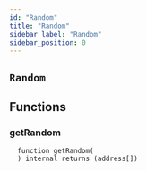 ```yaml
---
id: "Random"
title: "Random"
sidebar_label: "Random"
sidebar_position: 0
---
```

[Ballot]: ../Ballot.md#Ballot
[Ballot-superpro-contract-ISuperpro]: ../Ballot.md#Ballot-superpro-contract-ISuperpro
[Ballot-info-struct-BallotInfo]: ../Ballot.md#Ballot-info-struct-BallotInfo
[Ballot-voters-struct-VoterInfo--]: ../Ballot.md#Ballot-voters-struct-VoterInfo--
[Ballot-userVote-mapping-address----uint256-]: ../Ballot.md#Ballot-userVote-mapping-address----uint256-
[Ballot-constructor-address-address-uint256-struct-ModifyRequest-]: ../Ballot.md#Ballot-constructor-address-address-uint256-struct-ModifyRequest-
[Ballot-vote-bool-]: ../Ballot.md#Ballot-vote-bool-
[Ballot-getInfo--]: ../Ballot.md#Ballot-getInfo--
[Ballot-setState-enum-BallotState-enum-BallotStateReason-]: ../Ballot.md#Ballot-setState-enum-BallotState-enum-BallotStateReason-
[Ballot-NewVote-address-bool-]: ../Ballot.md#Ballot-NewVote-address-bool-
[Offer]: ../Offer.md#Offer
[Offer-onlyProviderActionAccount--]: ../Offer.md#Offer-onlyProviderActionAccount--
[Offer-superpro-contract-ISuperpro]: ../Offer.md#Offer-superpro-contract-ISuperpro
[Offer-providers-contract-IProviderRegistry]: ../Offer.md#Offer-providers-contract-IProviderRegistry
[Offer-valueOffersFactory-contract-IValueOffersFactory]: ../Offer.md#Offer-valueOffersFactory-contract-IValueOffersFactory
[Offer-provider-address]: ../Offer.md#Offer-provider-address
[Offer-externalId-bytes32]: ../Offer.md#Offer-externalId-bytes32
[Offer-info-struct-OfferInfo]: ../Offer.md#Offer-info-struct-OfferInfo
[Offer-origins-struct-Origins]: ../Offer.md#Offer-origins-struct-Origins
[Offer-restrictions-mapping-enum-OfferType----struct-AddressHashSet-]: ../Offer.md#Offer-restrictions-mapping-enum-OfferType----struct-AddressHashSet-
[Offer-typesRestrictions-mapping-enum-OfferType----bool-]: ../Offer.md#Offer-typesRestrictions-mapping-enum-OfferType----bool-
[Offer-constructor-address-address-address-struct-OfferInfo-bytes32-]: ../Offer.md#Offer-constructor-address-address-address-struct-OfferInfo-bytes32-
[Offer-getOrigins--]: ../Offer.md#Offer-getOrigins--
[Offer-setName-string-]: ../Offer.md#Offer-setName-string-
[Offer-setDescription-string-]: ../Offer.md#Offer-setDescription-string-
[Offer-getProviderAuthority--]: ../Offer.md#Offer-getProviderAuthority--
[Offer-getInfo--]: ../Offer.md#Offer-getInfo--
[Offer-isCancelable--]: ../Offer.md#Offer-isCancelable--
[Offer-isEnabled--]: ../Offer.md#Offer-isEnabled--
[Offer-getDisabledAfter--]: ../Offer.md#Offer-getDisabledAfter--
[Offer-isAllowedFor-address-]: ../Offer.md#Offer-isAllowedFor-address-
[Offer-isRestrictionsPermitThatOffer-address-]: ../Offer.md#Offer-isRestrictionsPermitThatOffer-address-
[Offer-isRestrictedByOfferType-enum-OfferType-]: ../Offer.md#Offer-isRestrictedByOfferType-enum-OfferType-
[Offer-getClosingPrice-uint256-uint256-]: ../Offer.md#Offer-getClosingPrice-uint256-uint256-
[Offer-getHoldDeposit--]: ../Offer.md#Offer-getHoldDeposit--
[Offer-getOfferType--]: ../Offer.md#Offer-getOfferType--
[Offer-getOfferGroup--]: ../Offer.md#Offer-getOfferGroup--
[Offer-getProvider--]: ../Offer.md#Offer-getProvider--
[Offer-enable--]: ../Offer.md#Offer-enable--
[Offer-disable--]: ../Offer.md#Offer-disable--
[OffersFactory]: ../OffersFactory.md#OffersFactory
[OffersFactory-superpro-contract-ISuperpro]: ../OffersFactory.md#OffersFactory-superpro-contract-ISuperpro
[OffersFactory-offers-address--]: ../OffersFactory.md#OffersFactory-offers-address--
[OffersFactory-offersProvider-mapping-address----address-]: ../OffersFactory.md#OffersFactory-offersProvider-mapping-address----address-
[OffersFactory-constructor-address-]: ../OffersFactory.md#OffersFactory-constructor-address-
[OffersFactory-create-address-struct-OfferInfo-bytes32-]: ../OffersFactory.md#OffersFactory-create-address-struct-OfferInfo-bytes32-
[OffersFactory-getOffers--]: ../OffersFactory.md#OffersFactory-getOffers--
[OffersFactory-getOffersProvider-address-]: ../OffersFactory.md#OffersFactory-getOffersProvider-address-
[OffersFactory-OfferCreated-address-]: ../OffersFactory.md#OffersFactory-OfferCreated-address-
[Order]: ../Order.md#Order
[Order-onlyProviderActionAccount--]: ../Order.md#Order-onlyProviderActionAccount--
[Order-onlyConsumer--]: ../Order.md#Order-onlyConsumer--
[Order-parentOrder-address]: ../Order.md#Order-parentOrder-address
[Order-consumer-address]: ../Order.md#Order-consumer-address
[Order-startDate-uint256]: ../Order.md#Order-startDate-uint256
[Order-subOrders-address--]: ../Order.md#Order-subOrders-address--
[Order-externalId-bytes32]: ../Order.md#Order-externalId-bytes32
[Order-orderInfo-struct-OrderInfo]: ../Order.md#Order-orderInfo-struct-OrderInfo
[Order-orderResult-struct-OrderResult]: ../Order.md#Order-orderResult-struct-OrderResult
[Order-offerType-enum-OfferType]: ../Order.md#Order-offerType-enum-OfferType
[Order-origins-struct-Origins]: ../Order.md#Order-origins-struct-Origins
[Order-superpro-contract-ISuperpro]: ../Order.md#Order-superpro-contract-ISuperpro
[Order-changeWithdrawn-bool]: ../Order.md#Order-changeWithdrawn-bool
[Order-profitWithdrawn-bool]: ../Order.md#Order-profitWithdrawn-bool
[Order-suborderGroupCount-mapping-enum-OfferGroup----uint256-]: ../Order.md#Order-suborderGroupCount-mapping-enum-OfferGroup----uint256-
[Order-inputOffersTypesCount-mapping-enum-OfferType----uint256-]: ../Order.md#Order-inputOffersTypesCount-mapping-enum-OfferType----uint256-
[Order-constructor-address-address-address-struct-OrderInfo-uint256-bool-bytes32-]: ../Order.md#Order-constructor-address-address-address-struct-OrderInfo-uint256-bool-bytes32-
[Order-getOrigins--]: ../Order.md#Order-getOrigins--
[Order-start--]: ../Order.md#Order-start--
[Order-updateStatusFromSuborders-address-enum-OrderStatus-]: ../Order.md#Order-updateStatusFromSuborders-address-enum-OrderStatus-
[Order-complete-enum-OrderStatus-string-string-]: ../Order.md#Order-complete-enum-OrderStatus-string-string-
[Order-cancelOrder--]: ../Order.md#Order-cancelOrder--
[Order-isCompleted--]: ../Order.md#Order-isCompleted--
[Order-isReadyForProcessing--]: ../Order.md#Order-isReadyForProcessing--
[Order-setProcessingStatus--]: ../Order.md#Order-setProcessingStatus--
[Order-updateStatus-enum-OrderStatus-uint256-]: ../Order.md#Order-updateStatus-enum-OrderStatus-uint256-
[Order-getOrderInfo--]: ../Order.md#Order-getOrderInfo--
[Order-getOrderResult--]: ../Order.md#Order-getOrderResult--
[Order-getSubOrders--]: ../Order.md#Order-getSubOrders--
[Order-getChangeWithdrawn--]: ../Order.md#Order-getChangeWithdrawn--
[Order-getProfitWithdrawn--]: ../Order.md#Order-getProfitWithdrawn--
[Order-getConsumer--]: ../Order.md#Order-getConsumer--
[Order-getOrderPrice--]: ../Order.md#Order-getOrderPrice--
[Order-getParentOrder--]: ../Order.md#Order-getParentOrder--
[Order-createSubOrder-struct-OrderInfo-bool-bytes32-]: ../Order.md#Order-createSubOrder-struct-OrderInfo-bool-bytes32-
[Order-withdrawProfit--]: ../Order.md#Order-withdrawProfit--
[Order-withdrawChange--]: ../Order.md#Order-withdrawChange--
[Order-getExteranlId--]: ../Order.md#Order-getExteranlId--
[Order-OrderStatusUpdated-address-enum-OrderStatus-]: ../Order.md#Order-OrderStatusUpdated-address-enum-OrderStatus-
[Order-SubOrderCreated-address-]: ../Order.md#Order-SubOrderCreated-address-
[OrdersFactory]: ../OrdersFactory.md#OrdersFactory
[OrdersFactory-onlyOrder-uint256-]: ../OrdersFactory.md#OrdersFactory-onlyOrder-uint256-
[OrdersFactory-orderConsumer-mapping-address----address-]: ../OrdersFactory.md#OrdersFactory-orderConsumer-mapping-address----address-
[OrdersFactory-orderHoldDeposits-mapping-address----uint256-]: ../OrdersFactory.md#OrdersFactory-orderHoldDeposits-mapping-address----uint256-
[OrdersFactory-orderBlockingSuborders-mapping-address----mapping-address----uint256--]: ../OrdersFactory.md#OrdersFactory-orderBlockingSuborders-mapping-address----mapping-address----uint256--
[OrdersFactory-orderBlockingSubordersCount-mapping-address----uint256-]: ../OrdersFactory.md#OrdersFactory-orderBlockingSubordersCount-mapping-address----uint256-
[OrdersFactory-allOrders-address--]: ../OrdersFactory.md#OrdersFactory-allOrders-address--
[OrdersFactory-superpro-contract-ISuperpro]: ../OrdersFactory.md#OrdersFactory-superpro-contract-ISuperpro
[OrdersFactory-constructor-address-]: ../OrdersFactory.md#OrdersFactory-constructor-address-
[OrdersFactory-create-struct-OrderInfo-uint256-bool-bytes32-]: ../OrdersFactory.md#OrdersFactory-create-struct-OrderInfo-uint256-bool-bytes32-
[OrdersFactory-refillOrder-address-uint256-]: ../OrdersFactory.md#OrdersFactory-refillOrder-address-uint256-
[OrdersFactory-addSubOrder-address-uint256-struct-OrderInfo-bool-bytes32-]: ../OrdersFactory.md#OrdersFactory-addSubOrder-address-uint256-struct-OrderInfo-bool-bytes32-
[OrdersFactory-onOrderCompleted-address-bool-]: ../OrdersFactory.md#OrdersFactory-onOrderCompleted-address-bool-
[OrdersFactory-transferProfit-uint256-address-]: ../OrdersFactory.md#OrdersFactory-transferProfit-uint256-address-
[OrdersFactory-transferChange-uint256-]: ../OrdersFactory.md#OrdersFactory-transferChange-uint256-
[OrdersFactory-isValidOrder-address-]: ../OrdersFactory.md#OrdersFactory-isValidOrder-address-
[OrdersFactory-listAll--]: ../OrdersFactory.md#OrdersFactory-listAll--
[OrdersFactory-getOrderHoldDeposit-address-]: ../OrdersFactory.md#OrdersFactory-getOrderHoldDeposit-address-
[OrdersFactory-getOrderBlockingSubordersCount-address-]: ../OrdersFactory.md#OrdersFactory-getOrderBlockingSubordersCount-address-
[OrdersFactory-OrderCreated-address-]: ../OrdersFactory.md#OrdersFactory-OrderCreated-address-
[Provider]: ../Provider.md#Provider
[Provider-onlyAuthority--]: ../Provider.md#Provider-onlyAuthority--
[Provider-onlyTeeOffersFactory--]: ../Provider.md#Provider-onlyTeeOffersFactory--
[Provider-onlyOffersFactory--]: ../Provider.md#Provider-onlyOffersFactory--
[Provider-superpro-contract-ISuperpro]: ../Provider.md#Provider-superpro-contract-ISuperpro
[Provider-auth-address]: ../Provider.md#Provider-auth-address
[Provider-externalId-bytes32]: ../Provider.md#Provider-externalId-bytes32
[Provider-violationRate-uint256]: ../Provider.md#Provider-violationRate-uint256
[Provider-offers-struct-ProviderOffers]: ../Provider.md#Provider-offers-struct-ProviderOffers
[Provider-info-struct-ProviderInfo]: ../Provider.md#Provider-info-struct-ProviderInfo
[Provider-origins-struct-Origins]: ../Provider.md#Provider-origins-struct-Origins
[Provider-constructor-address-address-struct-ProviderInfo-bytes32-]: ../Provider.md#Provider-constructor-address-address-struct-ProviderInfo-bytes32-
[Provider-getOrigins--]: ../Provider.md#Provider-getOrigins--
[Provider-addOffer-address-]: ../Provider.md#Provider-addOffer-address-
[Provider-setOfferState-bool-uint256-]: ../Provider.md#Provider-setOfferState-bool-uint256-
[Provider-modify-struct-ProviderInfo-]: ../Provider.md#Provider-modify-struct-ProviderInfo-
[Provider-incrViolationRate--]: ../Provider.md#Provider-incrViolationRate--
[Provider-gc--]: ../Provider.md#Provider-gc--
[Provider-getAuth--]: ../Provider.md#Provider-getAuth--
[Provider-getTokenReceiver--]: ../Provider.md#Provider-getTokenReceiver--
[Provider-getActionAccount--]: ../Provider.md#Provider-getActionAccount--
[Provider-getInfo--]: ../Provider.md#Provider-getInfo--
[Provider-getViolationRate--]: ../Provider.md#Provider-getViolationRate--
[Provider-getTargetSecDepo-uint256-]: ../Provider.md#Provider-getTargetSecDepo-uint256-
[Provider-valueEnabledRecently--]: ../Provider.md#Provider-valueEnabledRecently--
[Provider-teeEnabledRecently--]: ../Provider.md#Provider-teeEnabledRecently--
[Provider-getValueOffers--]: ../Provider.md#Provider-getValueOffers--
[Provider-getTeeOffers--]: ../Provider.md#Provider-getTeeOffers--
[Provider-hasEnabledOffers--]: ../Provider.md#Provider-hasEnabledOffers--
[Provider-getOffersState--]: ../Provider.md#Provider-getOffersState--
[Provider-getExteranlId--]: ../Provider.md#Provider-getExteranlId--
[ProviderRegistry]: ../ProviderRegistry.md#ProviderRegistry
[ProviderRegistry-onlyNotRegistred--]: ../ProviderRegistry.md#ProviderRegistry-onlyNotRegistred--
[ProviderRegistry-onlyConsensus--]: ../ProviderRegistry.md#ProviderRegistry-onlyConsensus--
[ProviderRegistry-superpro-contract-ISuperpro]: ../ProviderRegistry.md#ProviderRegistry-superpro-contract-ISuperpro
[ProviderRegistry-providersInfo-mapping-address----address-]: ../ProviderRegistry.md#ProviderRegistry-providersInfo-mapping-address----address-
[ProviderRegistry-providersInfoList-address--]: ../ProviderRegistry.md#ProviderRegistry-providersInfoList-address--
[ProviderRegistry-constructor-address-]: ../ProviderRegistry.md#ProviderRegistry-constructor-address-
[ProviderRegistry-register-struct-ProviderInfo-bytes32-]: ../ProviderRegistry.md#ProviderRegistry-register-struct-ProviderInfo-bytes32-
[ProviderRegistry-get-address-]: ../ProviderRegistry.md#ProviderRegistry-get-address-
[ProviderRegistry-refillSecurityDepo-uint256-]: ../ProviderRegistry.md#ProviderRegistry-refillSecurityDepo-uint256-
[ProviderRegistry-returnSecurityDepo-uint256-]: ../ProviderRegistry.md#ProviderRegistry-returnSecurityDepo-uint256-
[ProviderRegistry-listAll--]: ../ProviderRegistry.md#ProviderRegistry-listAll--
[ProviderRegistry-checkRegistration-address-]: ../ProviderRegistry.md#ProviderRegistry-checkRegistration-address-
[ProviderRegistry-hasEnoughSecurityDeposit-address-]: ../ProviderRegistry.md#ProviderRegistry-hasEnoughSecurityDeposit-address-
[ProviderRegistry-chargePenalty-address-uint256-]: ../ProviderRegistry.md#ProviderRegistry-chargePenalty-address-uint256-
[ProviderRegistry-getSecurityDeposit-address-]: ../ProviderRegistry.md#ProviderRegistry-getSecurityDeposit-address-
[ProviderRegistry-ProviderRegistred-address-]: ../ProviderRegistry.md#ProviderRegistry-ProviderRegistred-address-
[Ratings]: ../Ratings.md#Ratings
[Staking]: ../Staking.md#Staking
[Staking-superpro-contract-ISuperpro]: ../Staking.md#Staking-superpro-contract-ISuperpro
[Staking-stakes-mapping-address----struct-StakeInfo-]: ../Staking.md#Staking-stakes-mapping-address----struct-StakeInfo-
[Staking-userLockedTokens-mapping-address----mapping-enum-ContractName----struct-LockedTokens--]: ../Staking.md#Staking-userLockedTokens-mapping-address----mapping-enum-ContractName----struct-LockedTokens--
[Staking-constructor-address-]: ../Staking.md#Staking-constructor-address-
[Staking-stake-uint256-]: ../Staking.md#Staking-stake-uint256-
[Staking-stakeFor-address-uint256-]: ../Staking.md#Staking-stakeFor-address-uint256-
[Staking-unstake-uint256-]: ../Staking.md#Staking-unstake-uint256-
[Staking-lock-address-uint256-uint256-]: ../Staking.md#Staking-lock-address-uint256-uint256-
[Staking-unlock-address-uint256-]: ../Staking.md#Staking-unlock-address-uint256-
[Staking-confiscateFrom-address-uint256-]: ../Staking.md#Staking-confiscateFrom-address-uint256-
[Staking-getStakeInfo-address-]: ../Staking.md#Staking-getStakeInfo-address-
[Staking-getLockInfo-address-enum-ContractName-]: ../Staking.md#Staking-getLockInfo-address-enum-ContractName-
[Superpro]: ../Superpro.md#Superpro
[Superpro-onlyIfInitializated--]: ../Superpro.md#Superpro-onlyIfInitializated--
[Superpro-owner-address]: ../Superpro.md#Superpro-owner-address
[Superpro-contracts-mapping-enum-ContractName----address-]: ../Superpro.md#Superpro-contracts-mapping-enum-ContractName----address-
[Superpro-params-mapping-enum-ParamName----uint256-]: ../Superpro.md#Superpro-params-mapping-enum-ParamName----uint256-
[Superpro-init-struct-SuperproConfig-]: ../Superpro.md#Superpro-init-struct-SuperproConfig-
[Superpro-getLatestSuperpro--]: ../Superpro.md#Superpro-getLatestSuperpro--
[Superpro-getNameByAddress-address-]: ../Superpro.md#Superpro-getNameByAddress-address-
[Superpro-setAddress-enum-ContractName-address-]: ../Superpro.md#Superpro-setAddress-enum-ContractName-address-
[Superpro-getAddress-enum-ContractName-]: ../Superpro.md#Superpro-getAddress-enum-ContractName-
[Superpro-setParam-enum-ParamName-uint256-]: ../Superpro.md#Superpro-setParam-enum-ParamName-uint256-
[Superpro-getParam-enum-ParamName-]: ../Superpro.md#Superpro-getParam-enum-ParamName-
[SuperproToken]: ../SuperproToken.md#SuperproToken
[SuperproToken-superpro-contract-ISuperpro]: ../SuperproToken.md#SuperproToken-superpro-contract-ISuperpro
[SuperproToken-constructor-address-uint256-string-string-]: ../SuperproToken.md#SuperproToken-constructor-address-uint256-string-string-
[SuperproToken-mint-address-uint256-]: ../SuperproToken.md#SuperproToken-mint-address-uint256-
[TeeOffer]: ../TeeOffer.md#TeeOffer
[TeeOffer-onlyProviderActionAccount--]: ../TeeOffer.md#TeeOffer-onlyProviderActionAccount--
[TeeOffer-onlyTeeOffersFactory--]: ../TeeOffer.md#TeeOffer-onlyTeeOffersFactory--
[TeeOffer-notBlocked--]: ../TeeOffer.md#TeeOffer-notBlocked--
[TeeOffer-provider-address]: ../TeeOffer.md#TeeOffer-provider-address
[TeeOffer-violationRate-uint8]: ../TeeOffer.md#TeeOffer-violationRate-uint8
[TeeOffer-disabledAfter-uint256]: ../TeeOffer.md#TeeOffer-disabledAfter-uint256
[TeeOffer-externalId-bytes32]: ../TeeOffer.md#TeeOffer-externalId-bytes32
[TeeOffer-info-struct-TeeOfferInfo]: ../TeeOffer.md#TeeOffer-info-struct-TeeOfferInfo
[TeeOffer-origins-struct-Origins]: ../TeeOffer.md#TeeOffer-origins-struct-Origins
[TeeOffer-superpro-contract-ISuperpro]: ../TeeOffer.md#TeeOffer-superpro-contract-ISuperpro
[TeeOffer-tcbLocked-mapping-address----struct-LockedTokens-]: ../TeeOffer.md#TeeOffer-tcbLocked-mapping-address----struct-LockedTokens-
[TeeOffer-tcbAddedTime-mapping-address----uint256-]: ../TeeOffer.md#TeeOffer-tcbAddedTime-mapping-address----uint256-
[TeeOffer-totalLocked-uint256]: ../TeeOffer.md#TeeOffer-totalLocked-uint256
[TeeOffer-tlbAddedTime-uint256]: ../TeeOffer.md#TeeOffer-tlbAddedTime-uint256
[TeeOffer-constructor-address-address-address-struct-TeeOfferInfo-bytes32-]: ../TeeOffer.md#TeeOffer-constructor-address-address-address-struct-TeeOfferInfo-bytes32-
[TeeOffer-getOrigins--]: ../TeeOffer.md#TeeOffer-getOrigins--
[TeeOffer-setName-string-]: ../TeeOffer.md#TeeOffer-setName-string-
[TeeOffer-setDescription-string-]: ../TeeOffer.md#TeeOffer-setDescription-string-
[TeeOffer-setKeys-string-]: ../TeeOffer.md#TeeOffer-setKeys-string-
[TeeOffer-enable--]: ../TeeOffer.md#TeeOffer-enable--
[TeeOffer-disable--]: ../TeeOffer.md#TeeOffer-disable--
[TeeOffer-addTlb-string-]: ../TeeOffer.md#TeeOffer-addTlb-string-
[TeeOffer-addTcb-address-]: ../TeeOffer.md#TeeOffer-addTcb-address-
[TeeOffer-blockOffer--]: ../TeeOffer.md#TeeOffer-blockOffer--
[TeeOffer-lock-address-uint256-]: ../TeeOffer.md#TeeOffer-lock-address-uint256-
[TeeOffer-unlock-address-uint256-]: ../TeeOffer.md#TeeOffer-unlock-address-uint256-
[TeeOffer-incrViolationRate--]: ../TeeOffer.md#TeeOffer-incrViolationRate--
[TeeOffer-getClosingPrice-uint256-uint256-]: ../TeeOffer.md#TeeOffer-getClosingPrice-uint256-uint256-
[TeeOffer-isCancelable--]: ../TeeOffer.md#TeeOffer-isCancelable--
[TeeOffer-isEnabled--]: ../TeeOffer.md#TeeOffer-isEnabled--
[TeeOffer-getLastTlbAddedTime--]: ../TeeOffer.md#TeeOffer-getLastTlbAddedTime--
[TeeOffer-getLastTcbAddedTime--]: ../TeeOffer.md#TeeOffer-getLastTcbAddedTime--
[TeeOffer-getDisabledAfter--]: ../TeeOffer.md#TeeOffer-getDisabledAfter--
[TeeOffer-hasTcb-address-]: ../TeeOffer.md#TeeOffer-hasTcb-address-
[TeeOffer-getLockInfo-address-]: ../TeeOffer.md#TeeOffer-getLockInfo-address-
[TeeOffer-getTotalLocked--]: ../TeeOffer.md#TeeOffer-getTotalLocked--
[TeeOffer-getViolationRate--]: ../TeeOffer.md#TeeOffer-getViolationRate--
[TeeOffer-getTcb--]: ../TeeOffer.md#TeeOffer-getTcb--
[TeeOffer-getTlb--]: ../TeeOffer.md#TeeOffer-getTlb--
[TeeOffer-get--]: ../TeeOffer.md#TeeOffer-get--
[TeeOffer-getInfo--]: ../TeeOffer.md#TeeOffer-getInfo--
[TeeOffer-getLastTcbReward--]: ../TeeOffer.md#TeeOffer-getLastTcbReward--
[TeeOffer-getProvider--]: ../TeeOffer.md#TeeOffer-getProvider--
[TeeOffer-getOfferType--]: ../TeeOffer.md#TeeOffer-getOfferType--
[TeeOffer-getOfferGroup--]: ../TeeOffer.md#TeeOffer-getOfferGroup--
[TeeOffer-getHoldDeposit--]: ../TeeOffer.md#TeeOffer-getHoldDeposit--
[TeeOffer-isAllowedFor-address-]: ../TeeOffer.md#TeeOffer-isAllowedFor-address-
[TeeOffer-isRestrictionsPermitThatOffer-address-]: ../TeeOffer.md#TeeOffer-isRestrictionsPermitThatOffer-address-
[TeeOffer-isRestrictedByOfferType-enum-OfferType-]: ../TeeOffer.md#TeeOffer-isRestrictedByOfferType-enum-OfferType-
[TeeOffersFactory]: ../TeeOffersFactory.md#TeeOffersFactory
[TeeOffersFactory-onlyConsensus--]: ../TeeOffersFactory.md#TeeOffersFactory-onlyConsensus--
[TeeOffersFactory-superpro-contract-ISuperpro]: ../TeeOffersFactory.md#TeeOffersFactory-superpro-contract-ISuperpro
[TeeOffersFactory-teeOffers-address--]: ../TeeOffersFactory.md#TeeOffersFactory-teeOffers-address--
[TeeOffersFactory-deviceIDs-mapping-bytes32----address-]: ../TeeOffersFactory.md#TeeOffersFactory-deviceIDs-mapping-bytes32----address-
[TeeOffersFactory-offersProvider-mapping-address----address-]: ../TeeOffersFactory.md#TeeOffersFactory-offersProvider-mapping-address----address-
[TeeOffersFactory-constructor-address-]: ../TeeOffersFactory.md#TeeOffersFactory-constructor-address-
[TeeOffersFactory-create-address-struct-TeeOfferInfo-bytes32-]: ../TeeOffersFactory.md#TeeOffersFactory-create-address-struct-TeeOfferInfo-bytes32-
[TeeOffersFactory-addTcb-address-]: ../TeeOffersFactory.md#TeeOffersFactory-addTcb-address-
[TeeOffersFactory-blockDevice-address-]: ../TeeOffersFactory.md#TeeOffersFactory-blockDevice-address-
[TeeOffersFactory-lockTcbReward-address-uint256-]: ../TeeOffersFactory.md#TeeOffersFactory-lockTcbReward-address-uint256-
[TeeOffersFactory-unlockTcbReward-address-uint256-]: ../TeeOffersFactory.md#TeeOffersFactory-unlockTcbReward-address-uint256-
[TeeOffersFactory-calcReparation-address-]: ../TeeOffersFactory.md#TeeOffersFactory-calcReparation-address-
[TeeOffersFactory-chargeReparation-address-uint256-]: ../TeeOffersFactory.md#TeeOffersFactory-chargeReparation-address-uint256-
[TeeOffersFactory-checkTcb-address-]: ../TeeOffersFactory.md#TeeOffersFactory-checkTcb-address-
[TeeOffersFactory-getOffersProvider-address-]: ../TeeOffersFactory.md#TeeOffersFactory-getOffersProvider-address-
[TeeOffersFactory-listAll--]: ../TeeOffersFactory.md#TeeOffersFactory-listAll--
[TeeOffersFactory-TeeOfferCreated-address-]: ../TeeOffersFactory.md#TeeOffersFactory-TeeOfferCreated-address-
[Voting]: ../Voting.md#Voting
[Voting-superpro-contract-ISuperpro]: ../Voting.md#Voting-superpro-contract-ISuperpro
[Voting-ballots-address--]: ../Voting.md#Voting-ballots-address--
[Voting-ballotsIndex-mapping-address----uint256-]: ../Voting.md#Voting-ballotsIndex-mapping-address----uint256-
[Voting-usersBallots-mapping-address----address---]: ../Voting.md#Voting-usersBallots-mapping-address----address---
[Voting-usersHoldedVotes-mapping-address----uint256-]: ../Voting.md#Voting-usersHoldedVotes-mapping-address----uint256-
[Voting-totalHoldedVotes-uint256]: ../Voting.md#Voting-totalHoldedVotes-uint256
[Voting-constructor-contract-ISuperpro-]: ../Voting.md#Voting-constructor-contract-ISuperpro-
[Voting-hold-uint256-]: ../Voting.md#Voting-hold-uint256-
[Voting-unhold-uint256-]: ../Voting.md#Voting-unhold-uint256-
[Voting-getUserHoldedVotesCount-address-]: ../Voting.md#Voting-getUserHoldedVotesCount-address-
[Voting-getTotalHoldedVotes--]: ../Voting.md#Voting-getTotalHoldedVotes--
[Voting-createBallotForAddressUpdate-enum-ContractName-address-]: ../Voting.md#Voting-createBallotForAddressUpdate-enum-ContractName-address-
[Voting-createBallotForParamUpdate-enum-ParamName-uint256-]: ../Voting.md#Voting-createBallotForParamUpdate-enum-ParamName-uint256-
[Voting-getUserBallots-address-]: ../Voting.md#Voting-getUserBallots-address-
[Voting-getBallots--]: ../Voting.md#Voting-getBallots--
[Voting-resolve-address-]: ../Voting.md#Voting-resolve-address-
[Voting-BallotCreated-address-]: ../Voting.md#Voting-BallotCreated-address-
[Consensus]: ../consensus/Consensus.md#Consensus
[Consensus-superpro-contract-ISuperpro]: ../consensus/Consensus.md#Consensus-superpro-contract-ISuperpro
[Consensus-initedBlocks-mapping-address----address-]: ../consensus/Consensus.md#Consensus-initedBlocks-mapping-address----address-
[Consensus-timeInited-mapping-address----uint256-]: ../consensus/Consensus.md#Consensus-timeInited-mapping-address----uint256-
[Consensus-constructor-address-]: ../consensus/Consensus.md#Consensus-constructor-address-
[Consensus-initTcb-address-]: ../consensus/Consensus.md#Consensus-initTcb-address-
[Consensus-claimRewards-address-]: ../consensus/Consensus.md#Consensus-claimRewards-address-
[Consensus-unlockRewards-address-uint256-]: ../consensus/Consensus.md#Consensus-unlockRewards-address-uint256-
[Consensus-addToSupply-address-]: ../consensus/Consensus.md#Consensus-addToSupply-address-
[Consensus-getInitedTcb-address-]: ../consensus/Consensus.md#Consensus-getInitedTcb-address-
[Consensus-getTimeInited-address-]: ../consensus/Consensus.md#Consensus-getTimeInited-address-
[Consensus-TCBInited-address-]: ../consensus/Consensus.md#Consensus-TCBInited-address-
[Epochs]: ../consensus/Epochs.md#Epochs
[Epochs-OnlyConsensus--]: ../consensus/Epochs.md#Epochs-OnlyConsensus--
[Epochs-superpro-contract-ISuperpro]: ../consensus/Epochs.md#Epochs-superpro-contract-ISuperpro
[Epochs-epochs-struct-Epoch--]: ../consensus/Epochs.md#Epochs-epochs-struct-Epoch--
[Epochs-constructor-address-]: ../consensus/Epochs.md#Epochs-constructor-address-
[Epochs-add-address-]: ../consensus/Epochs.md#Epochs-add-address-
[Epochs-makeReparation-address-uint256-]: ../consensus/Epochs.md#Epochs-makeReparation-address-uint256-
[Epochs-getReward-address-]: ../consensus/Epochs.md#Epochs-getReward-address-
[Epochs-getReparationBonus-address-]: ../consensus/Epochs.md#Epochs-getReparationBonus-address-
[Epochs-count--]: ../consensus/Epochs.md#Epochs-count--
[Epochs-getEpoch-uint256-]: ../consensus/Epochs.md#Epochs-getEpoch-uint256-
[LastBlocks]: ../consensus/LastBlocks.md#LastBlocks
[LastBlocks-OnlyConsensus--]: ../consensus/LastBlocks.md#LastBlocks-OnlyConsensus--
[LastBlocks-superpro-contract-ISuperpro]: ../consensus/LastBlocks.md#LastBlocks-superpro-contract-ISuperpro
[LastBlocks-tcbs-struct-AddressHashSet]: ../consensus/LastBlocks.md#LastBlocks-tcbs-struct-AddressHashSet
[LastBlocks-tee-mapping-address----address-]: ../consensus/LastBlocks.md#LastBlocks-tee-mapping-address----address-
[LastBlocks-tcbTime-mapping-address----uint256-]: ../consensus/LastBlocks.md#LastBlocks-tcbTime-mapping-address----uint256-
[LastBlocks-constructor-address-]: ../consensus/LastBlocks.md#LastBlocks-constructor-address-
[LastBlocks-count--]: ../consensus/LastBlocks.md#LastBlocks-count--
[LastBlocks-getCreatedTime-address-]: ../consensus/LastBlocks.md#LastBlocks-getCreatedTime-address-
[LastBlocks-add-address-]: ../consensus/LastBlocks.md#LastBlocks-add-address-
[LastBlocks-addMany-address---]: ../consensus/LastBlocks.md#LastBlocks-addMany-address---
[LastBlocks-remove-address-]: ../consensus/LastBlocks.md#LastBlocks-remove-address-
[LastBlocks-gc--]: ../consensus/LastBlocks.md#LastBlocks-gc--
[LastBlocks-getRandomL1-address-]: ../consensus/LastBlocks.md#LastBlocks-getRandomL1-address-
[LastBlocks-listAll--]: ../consensus/LastBlocks.md#LastBlocks-listAll--
[Suspicious]: ../consensus/Suspicious.md#Suspicious
[Suspicious-OnlyConsensus--]: ../consensus/Suspicious.md#Suspicious-OnlyConsensus--
[Suspicious-suspiciousTCB-struct-AddressHashSet]: ../consensus/Suspicious.md#Suspicious-suspiciousTCB-struct-AddressHashSet
[Suspicious-superpro-contract-ISuperpro]: ../consensus/Suspicious.md#Suspicious-superpro-contract-ISuperpro
[Suspicious-constructor-address-]: ../consensus/Suspicious.md#Suspicious-constructor-address-
[Suspicious-add-address-]: ../consensus/Suspicious.md#Suspicious-add-address-
[Suspicious-addMany-address---]: ../consensus/Suspicious.md#Suspicious-addMany-address---
[Suspicious-remove-address-]: ../consensus/Suspicious.md#Suspicious-remove-address-
[Suspicious-removeMany-address---]: ../consensus/Suspicious.md#Suspicious-removeMany-address---
[Suspicious-getRandomL2-address-uint16-]: ../consensus/Suspicious.md#Suspicious-getRandomL2-address-uint16-
[Suspicious-listAll--]: ../consensus/Suspicious.md#Suspicious-listAll--
[Suspicious-count--]: ../consensus/Suspicious.md#Suspicious-count--
[TCB]: ../consensus/TCB.md#TCB
[TCB-onlySuspicious--]: ../consensus/TCB.md#TCB-onlySuspicious--
[TCB-onlyLastBlocks--]: ../consensus/TCB.md#TCB-onlyLastBlocks--
[TCB-onlyConsensus--]: ../consensus/TCB.md#TCB-onlyConsensus--
[TCB-onlyEpochs--]: ../consensus/TCB.md#TCB-onlyEpochs--
[TCB-onlyActionAccount--]: ../consensus/TCB.md#TCB-onlyActionAccount--
[TCB-superpro-contract-ISuperpro]: ../consensus/TCB.md#TCB-superpro-contract-ISuperpro
[TCB-quote-string]: ../consensus/TCB.md#TCB-quote-string
[TCB-publicData-struct-TcbPublicData]: ../consensus/TCB.md#TCB-publicData-struct-TcbPublicData
[TCB-utilData-struct-TcbUtilityData]: ../consensus/TCB.md#TCB-utilData-struct-TcbUtilityData
[TCB-status-enum-TcbStatus]: ../consensus/TCB.md#TCB-status-enum-TcbStatus
[TCB-epoch-struct-TcbEpochInfo]: ../consensus/TCB.md#TCB-epoch-struct-TcbEpochInfo
[TCB-constructor-uint256-uint256-address-address-]: ../consensus/TCB.md#TCB-constructor-uint256-uint256-address-address-
[TCB-addToCheckL1-address---]: ../consensus/TCB.md#TCB-addToCheckL1-address---
[TCB-addToCheckL2-address---]: ../consensus/TCB.md#TCB-addToCheckL2-address---
[TCB-addMarks-enum-LType-uint8---]: ../consensus/TCB.md#TCB-addMarks-enum-LType-uint8---
[TCB-complete--]: ../consensus/TCB.md#TCB-complete--
[TCB-incrPositive--]: ../consensus/TCB.md#TCB-incrPositive--
[TCB-incrNegative--]: ../consensus/TCB.md#TCB-incrNegative--
[TCB-resetMarks--]: ../consensus/TCB.md#TCB-resetMarks--
[TCB-makeBun--]: ../consensus/TCB.md#TCB-makeBun--
[TCB-addData-uint256-string-bytes32-string-]: ../consensus/TCB.md#TCB-addData-uint256-string-bytes32-string-
[TCB-updPaidAmount-uint256-]: ../consensus/TCB.md#TCB-updPaidAmount-uint256-
[TCB-getTcbStatus--]: ../consensus/TCB.md#TCB-getTcbStatus--
[TCB-getPaidAmount--]: ../consensus/TCB.md#TCB-getPaidAmount--
[TCB-getPublicData--]: ../consensus/TCB.md#TCB-getPublicData--
[TCB-getQuote--]: ../consensus/TCB.md#TCB-getQuote--
[TCB-getOwnMarks--]: ../consensus/TCB.md#TCB-getOwnMarks--
[TCB-getBenchmark--]: ../consensus/TCB.md#TCB-getBenchmark--
[TCB-setEpoch-uint256-]: ../consensus/TCB.md#TCB-setEpoch-uint256-
[TCB-setEpochReparationMark-bool-]: ../consensus/TCB.md#TCB-setEpochReparationMark-bool-
[TCB-needL1toCompleted-uint256-]: ../consensus/TCB.md#TCB-needL1toCompleted-uint256-
[TCB-needL2toCompleted-uint256-]: ../consensus/TCB.md#TCB-needL2toCompleted-uint256-
[TCB-getL1Marks--]: ../consensus/TCB.md#TCB-getL1Marks--
[TCB-getL2Marks--]: ../consensus/TCB.md#TCB-getL2Marks--
[TCB-getL1--]: ../consensus/TCB.md#TCB-getL1--
[TCB-getL2--]: ../consensus/TCB.md#TCB-getL2--
[TCB-getEpochInfo--]: ../consensus/TCB.md#TCB-getEpochInfo--
[IConsensus]: ../interfaces/IConsensus.md#IConsensus
[IConsensus-claimRewards-address-]: ../interfaces/IConsensus.md#IConsensus-claimRewards-address-
[IConsensus-addToSupply-address-]: ../interfaces/IConsensus.md#IConsensus-addToSupply-address-
[IConsensus-unlockRewards-address-uint256-]: ../interfaces/IConsensus.md#IConsensus-unlockRewards-address-uint256-
[IConsensus-initTcb-address-]: ../interfaces/IConsensus.md#IConsensus-initTcb-address-
[IEpochs]: ../interfaces/IEpochs.md#IEpochs
[IEpochs-add-address-]: ../interfaces/IEpochs.md#IEpochs-add-address-
[IEpochs-makeReparation-address-uint256-]: ../interfaces/IEpochs.md#IEpochs-makeReparation-address-uint256-
[IEpochs-getReward-address-]: ../interfaces/IEpochs.md#IEpochs-getReward-address-
[IEpochs-getReparationBonus-address-]: ../interfaces/IEpochs.md#IEpochs-getReparationBonus-address-
[IEpochs-getEpoch-uint256-]: ../interfaces/IEpochs.md#IEpochs-getEpoch-uint256-
[ILastBlocks]: ../interfaces/ILastBlocks.md#ILastBlocks
[ILastBlocks-getCreatedTime-address-]: ../interfaces/ILastBlocks.md#ILastBlocks-getCreatedTime-address-
[ILastBlocks-count--]: ../interfaces/ILastBlocks.md#ILastBlocks-count--
[ILastBlocks-addMany-address---]: ../interfaces/ILastBlocks.md#ILastBlocks-addMany-address---
[ILastBlocks-add-address-]: ../interfaces/ILastBlocks.md#ILastBlocks-add-address-
[ILastBlocks-remove-address-]: ../interfaces/ILastBlocks.md#ILastBlocks-remove-address-
[IOffer]: ../interfaces/IOffer.md#IOffer
[IOffer-getHoldDeposit--]: ../interfaces/IOffer.md#IOffer-getHoldDeposit--
[IOffer-isAllowedFor-address-]: ../interfaces/IOffer.md#IOffer-isAllowedFor-address-
[IOffer-isRestrictionsPermitThatOffer-address-]: ../interfaces/IOffer.md#IOffer-isRestrictionsPermitThatOffer-address-
[IOffer-isRestrictedByOfferType-enum-OfferType-]: ../interfaces/IOffer.md#IOffer-isRestrictedByOfferType-enum-OfferType-
[IOffer-getClosingPrice-uint256-uint256-]: ../interfaces/IOffer.md#IOffer-getClosingPrice-uint256-uint256-
[IOffer-getOfferType--]: ../interfaces/IOffer.md#IOffer-getOfferType--
[IOffer-getOfferGroup--]: ../interfaces/IOffer.md#IOffer-getOfferGroup--
[IOffer-getProvider--]: ../interfaces/IOffer.md#IOffer-getProvider--
[IOffer-getDisabledAfter--]: ../interfaces/IOffer.md#IOffer-getDisabledAfter--
[IOffer-isCancelable--]: ../interfaces/IOffer.md#IOffer-isCancelable--
[IOffer-isEnabled--]: ../interfaces/IOffer.md#IOffer-isEnabled--
[IOffersFactory]: ../interfaces/IOffersFactory.md#IOffersFactory
[IOffersFactory-getOffersProvider-address-]: ../interfaces/IOffersFactory.md#IOffersFactory-getOffersProvider-address-
[IOrder]: ../interfaces/IOrder.md#IOrder
[IOrder-updateStatus-enum-OrderStatus-uint256-]: ../interfaces/IOrder.md#IOrder-updateStatus-enum-OrderStatus-uint256-
[IOrder-complete-enum-OrderStatus-string-string-]: ../interfaces/IOrder.md#IOrder-complete-enum-OrderStatus-string-string-
[IOrder-isCompleted--]: ../interfaces/IOrder.md#IOrder-isCompleted--
[IOrder-getConsumer--]: ../interfaces/IOrder.md#IOrder-getConsumer--
[IOrder-getParentOrder--]: ../interfaces/IOrder.md#IOrder-getParentOrder--
[IOrder-getOrderPrice--]: ../interfaces/IOrder.md#IOrder-getOrderPrice--
[IOrder-getOrderInfo--]: ../interfaces/IOrder.md#IOrder-getOrderInfo--
[IOrder-getOrderResult--]: ../interfaces/IOrder.md#IOrder-getOrderResult--
[IOrder-updateStatusFromSuborders-address-enum-OrderStatus-]: ../interfaces/IOrder.md#IOrder-updateStatusFromSuborders-address-enum-OrderStatus-
[IOrdersFactory]: ../interfaces/IOrdersFactory.md#IOrdersFactory
[IOrdersFactory-addSubOrder-address-uint256-struct-OrderInfo-bool-bytes32-]: ../interfaces/IOrdersFactory.md#IOrdersFactory-addSubOrder-address-uint256-struct-OrderInfo-bool-bytes32-
[IOrdersFactory-onOrderCompleted-address-bool-]: ../interfaces/IOrdersFactory.md#IOrdersFactory-onOrderCompleted-address-bool-
[IOrdersFactory-transferProfit-uint256-address-]: ../interfaces/IOrdersFactory.md#IOrdersFactory-transferProfit-uint256-address-
[IOrdersFactory-transferChange-uint256-]: ../interfaces/IOrdersFactory.md#IOrdersFactory-transferChange-uint256-
[IOrdersFactory-isValidOrder-address-]: ../interfaces/IOrdersFactory.md#IOrdersFactory-isValidOrder-address-
[IOrdersFactory-getOrderBlockingSubordersCount-address-]: ../interfaces/IOrdersFactory.md#IOrdersFactory-getOrderBlockingSubordersCount-address-
[IProvider]: ../interfaces/IProvider.md#IProvider
[IProvider-incrViolationRate--]: ../interfaces/IProvider.md#IProvider-incrViolationRate--
[IProvider-setOfferState-bool-uint256-]: ../interfaces/IProvider.md#IProvider-setOfferState-bool-uint256-
[IProvider-addOffer-address-]: ../interfaces/IProvider.md#IProvider-addOffer-address-
[IProvider-gc--]: ../interfaces/IProvider.md#IProvider-gc--
[IProvider-getAuth--]: ../interfaces/IProvider.md#IProvider-getAuth--
[IProvider-getTokenReceiver--]: ../interfaces/IProvider.md#IProvider-getTokenReceiver--
[IProvider-getActionAccount--]: ../interfaces/IProvider.md#IProvider-getActionAccount--
[IProvider-getInfo--]: ../interfaces/IProvider.md#IProvider-getInfo--
[IProvider-getViolationRate--]: ../interfaces/IProvider.md#IProvider-getViolationRate--
[IProvider-getTargetSecDepo-uint256-]: ../interfaces/IProvider.md#IProvider-getTargetSecDepo-uint256-
[IProvider-hasEnabledOffers--]: ../interfaces/IProvider.md#IProvider-hasEnabledOffers--
[IProviderRegistry]: ../interfaces/IProviderRegistry.md#IProviderRegistry
[IProviderRegistry-checkRegistration-address-]: ../interfaces/IProviderRegistry.md#IProviderRegistry-checkRegistration-address-
[IProviderRegistry-getSecurityDeposit-address-]: ../interfaces/IProviderRegistry.md#IProviderRegistry-getSecurityDeposit-address-
[IProviderRegistry-get-address-]: ../interfaces/IProviderRegistry.md#IProviderRegistry-get-address-
[IProviderRegistry-hasEnoughSecurityDeposit-address-]: ../interfaces/IProviderRegistry.md#IProviderRegistry-hasEnoughSecurityDeposit-address-
[IProviderRegistry-chargePenalty-address-uint256-]: ../interfaces/IProviderRegistry.md#IProviderRegistry-chargePenalty-address-uint256-
[IRatings]: ../interfaces/IRatings.md#IRatings
[IStaking]: ../interfaces/IStaking.md#IStaking
[IStaking-stake-uint256-]: ../interfaces/IStaking.md#IStaking-stake-uint256-
[IStaking-stakeFor-address-uint256-]: ../interfaces/IStaking.md#IStaking-stakeFor-address-uint256-
[IStaking-unstake-uint256-]: ../interfaces/IStaking.md#IStaking-unstake-uint256-
[IStaking-lock-address-uint256-uint256-]: ../interfaces/IStaking.md#IStaking-lock-address-uint256-uint256-
[IStaking-unlock-address-uint256-]: ../interfaces/IStaking.md#IStaking-unlock-address-uint256-
[IStaking-confiscateFrom-address-uint256-]: ../interfaces/IStaking.md#IStaking-confiscateFrom-address-uint256-
[IStaking-getStakeInfo-address-]: ../interfaces/IStaking.md#IStaking-getStakeInfo-address-
[IStaking-getLockInfo-address-enum-ContractName-]: ../interfaces/IStaking.md#IStaking-getLockInfo-address-enum-ContractName-
[ISuperpro]: ../interfaces/ISuperpro.md#ISuperpro
[ISuperpro-getLatestSuperpro--]: ../interfaces/ISuperpro.md#ISuperpro-getLatestSuperpro--
[ISuperpro-getNameByAddress-address-]: ../interfaces/ISuperpro.md#ISuperpro-getNameByAddress-address-
[ISuperpro-getAddress-enum-ContractName-]: ../interfaces/ISuperpro.md#ISuperpro-getAddress-enum-ContractName-
[ISuperpro-setAddress-enum-ContractName-address-]: ../interfaces/ISuperpro.md#ISuperpro-setAddress-enum-ContractName-address-
[ISuperpro-setParam-enum-ParamName-uint256-]: ../interfaces/ISuperpro.md#ISuperpro-setParam-enum-ParamName-uint256-
[ISuperpro-getParam-enum-ParamName-]: ../interfaces/ISuperpro.md#ISuperpro-getParam-enum-ParamName-
[ISuspicious]: ../interfaces/ISuspicious.md#ISuspicious
[ISuspicious-getRandomL2-address-uint16-]: ../interfaces/ISuspicious.md#ISuspicious-getRandomL2-address-uint16-
[ISuspicious-add-address-]: ../interfaces/ISuspicious.md#ISuspicious-add-address-
[ISuspicious-addMany-address---]: ../interfaces/ISuspicious.md#ISuspicious-addMany-address---
[ISuspicious-remove-address-]: ../interfaces/ISuspicious.md#ISuspicious-remove-address-
[ISuspicious-removeMany-address---]: ../interfaces/ISuspicious.md#ISuspicious-removeMany-address---
[ISuspicious-listAll--]: ../interfaces/ISuspicious.md#ISuspicious-listAll--
[ISuspicious-count--]: ../interfaces/ISuspicious.md#ISuspicious-count--
[ITCB]: ../interfaces/ITCB.md#ITCB
[ITCB-addData-uint256-string-bytes32-string-]: ../interfaces/ITCB.md#ITCB-addData-uint256-string-bytes32-string-
[ITCB-addToCheckL1-address---]: ../interfaces/ITCB.md#ITCB-addToCheckL1-address---
[ITCB-addToCheckL2-address---]: ../interfaces/ITCB.md#ITCB-addToCheckL2-address---
[ITCB-addMarks-enum-LType-uint8---]: ../interfaces/ITCB.md#ITCB-addMarks-enum-LType-uint8---
[ITCB-complete--]: ../interfaces/ITCB.md#ITCB-complete--
[ITCB-incrNegative--]: ../interfaces/ITCB.md#ITCB-incrNegative--
[ITCB-incrPositive--]: ../interfaces/ITCB.md#ITCB-incrPositive--
[ITCB-resetMarks--]: ../interfaces/ITCB.md#ITCB-resetMarks--
[ITCB-updPaidAmount-uint256-]: ../interfaces/ITCB.md#ITCB-updPaidAmount-uint256-
[ITCB-makeBun--]: ../interfaces/ITCB.md#ITCB-makeBun--
[ITCB-getTcbStatus--]: ../interfaces/ITCB.md#ITCB-getTcbStatus--
[ITCB-getPaidAmount--]: ../interfaces/ITCB.md#ITCB-getPaidAmount--
[ITCB-getOwnMarks--]: ../interfaces/ITCB.md#ITCB-getOwnMarks--
[ITCB-needL1toCompleted-uint256-]: ../interfaces/ITCB.md#ITCB-needL1toCompleted-uint256-
[ITCB-needL2toCompleted-uint256-]: ../interfaces/ITCB.md#ITCB-needL2toCompleted-uint256-
[ITCB-getPublicData--]: ../interfaces/ITCB.md#ITCB-getPublicData--
[ITCB-getBenchmark--]: ../interfaces/ITCB.md#ITCB-getBenchmark--
[ITCB-setEpoch-uint256-]: ../interfaces/ITCB.md#ITCB-setEpoch-uint256-
[ITCB-setEpochReparationMark-bool-]: ../interfaces/ITCB.md#ITCB-setEpochReparationMark-bool-
[ITCB-getEpochInfo--]: ../interfaces/ITCB.md#ITCB-getEpochInfo--
[ITCB-getL2Marks--]: ../interfaces/ITCB.md#ITCB-getL2Marks--
[ITCB-getL1Marks--]: ../interfaces/ITCB.md#ITCB-getL1Marks--
[ITCB-getL1--]: ../interfaces/ITCB.md#ITCB-getL1--
[ITCB-getL2--]: ../interfaces/ITCB.md#ITCB-getL2--
[ITeeOffer]: ../interfaces/ITeeOffer.md#ITeeOffer
[ITeeOffer-addTcb-address-]: ../interfaces/ITeeOffer.md#ITeeOffer-addTcb-address-
[ITeeOffer-lock-address-uint256-]: ../interfaces/ITeeOffer.md#ITeeOffer-lock-address-uint256-
[ITeeOffer-unlock-address-uint256-]: ../interfaces/ITeeOffer.md#ITeeOffer-unlock-address-uint256-
[ITeeOffer-blockOffer--]: ../interfaces/ITeeOffer.md#ITeeOffer-blockOffer--
[ITeeOffer-incrViolationRate--]: ../interfaces/ITeeOffer.md#ITeeOffer-incrViolationRate--
[ITeeOffer-enable--]: ../interfaces/ITeeOffer.md#ITeeOffer-enable--
[ITeeOffer-disable--]: ../interfaces/ITeeOffer.md#ITeeOffer-disable--
[ITeeOffer-get--]: ../interfaces/ITeeOffer.md#ITeeOffer-get--
[ITeeOffer-getInfo--]: ../interfaces/ITeeOffer.md#ITeeOffer-getInfo--
[ITeeOffer-getLastTcbReward--]: ../interfaces/ITeeOffer.md#ITeeOffer-getLastTcbReward--
[ITeeOffer-getTcb--]: ../interfaces/ITeeOffer.md#ITeeOffer-getTcb--
[ITeeOffer-hasTcb-address-]: ../interfaces/ITeeOffer.md#ITeeOffer-hasTcb-address-
[ITeeOffer-getTotalLocked--]: ../interfaces/ITeeOffer.md#ITeeOffer-getTotalLocked--
[ITeeOffer-getViolationRate--]: ../interfaces/ITeeOffer.md#ITeeOffer-getViolationRate--
[ITeeOffer-getLockInfo-address-]: ../interfaces/ITeeOffer.md#ITeeOffer-getLockInfo-address-
[ITeeOffersFactory]: ../interfaces/ITeeOffersFactory.md#ITeeOffersFactory
[ITeeOffersFactory-listAll--]: ../interfaces/ITeeOffersFactory.md#ITeeOffersFactory-listAll--
[ITeeOffersFactory-calcReparation-address-]: ../interfaces/ITeeOffersFactory.md#ITeeOffersFactory-calcReparation-address-
[ITeeOffersFactory-create-address-struct-TeeOfferInfo-bytes32-]: ../interfaces/ITeeOffersFactory.md#ITeeOffersFactory-create-address-struct-TeeOfferInfo-bytes32-
[ITeeOffersFactory-checkTcb-address-]: ../interfaces/ITeeOffersFactory.md#ITeeOffersFactory-checkTcb-address-
[ITeeOffersFactory-chargeReparation-address-uint256-]: ../interfaces/ITeeOffersFactory.md#ITeeOffersFactory-chargeReparation-address-uint256-
[ITeeOffersFactory-unlockTcbReward-address-uint256-]: ../interfaces/ITeeOffersFactory.md#ITeeOffersFactory-unlockTcbReward-address-uint256-
[ITeeOffersFactory-lockTcbReward-address-uint256-]: ../interfaces/ITeeOffersFactory.md#ITeeOffersFactory-lockTcbReward-address-uint256-
[ITeeOffersFactory-blockDevice-address-]: ../interfaces/ITeeOffersFactory.md#ITeeOffersFactory-blockDevice-address-
[ITeeOffersFactory-addTcb-address-]: ../interfaces/ITeeOffersFactory.md#ITeeOffersFactory-addTcb-address-
[IValueOffer]: ../interfaces/IValueOffer.md#IValueOffer
[IValueOffer-getProviderAuthority--]: ../interfaces/IValueOffer.md#IValueOffer-getProviderAuthority--
[IValueOffer-getInfo--]: ../interfaces/IValueOffer.md#IValueOffer-getInfo--
[IValueOffer-setName-string-]: ../interfaces/IValueOffer.md#IValueOffer-setName-string-
[IValueOffer-setDescription-string-]: ../interfaces/IValueOffer.md#IValueOffer-setDescription-string-
[IValueOffer-enable--]: ../interfaces/IValueOffer.md#IValueOffer-enable--
[IValueOffer-disable--]: ../interfaces/IValueOffer.md#IValueOffer-disable--
[IValueOffersFactory]: ../interfaces/IValueOffersFactory.md#IValueOffersFactory
[IValueOffersFactory-create-address-struct-OfferInfo-bytes32-]: ../interfaces/IValueOffersFactory.md#IValueOffersFactory-create-address-struct-OfferInfo-bytes32-
[IValueOffersFactory-getOffers--]: ../interfaces/IValueOffersFactory.md#IValueOffersFactory-getOffers--
[IVoting]: ../interfaces/IVoting.md#IVoting
[IVoting-hold-uint256-]: ../interfaces/IVoting.md#IVoting-hold-uint256-
[IVoting-unhold-uint256-]: ../interfaces/IVoting.md#IVoting-unhold-uint256-
[IVoting-getUserHoldedVotesCount-address-]: ../interfaces/IVoting.md#IVoting-getUserHoldedVotesCount-address-
[IVoting-getTotalHoldedVotes--]: ../interfaces/IVoting.md#IVoting-getTotalHoldedVotes--
[IVoting-createBallotForAddressUpdate-enum-ContractName-address-]: ../interfaces/IVoting.md#IVoting-createBallotForAddressUpdate-enum-ContractName-address-
[IVoting-createBallotForParamUpdate-enum-ParamName-uint256-]: ../interfaces/IVoting.md#IVoting-createBallotForParamUpdate-enum-ParamName-uint256-
[IVoting-getUserBallots-address-]: ../interfaces/IVoting.md#IVoting-getUserBallots-address-
[IVoting-getBallots--]: ../interfaces/IVoting.md#IVoting-getBallots--
[IVoting-resolve-address-]: ../interfaces/IVoting.md#IVoting-resolve-address-
[Config]: Config.md#Config
[Config-getUpdParam-contract-ISuperpro-enum-ParamName-]: Config.md#Config-getUpdParam-contract-ISuperpro-enum-ParamName-
[Config-getOrdersFactory-contract-ISuperpro-]: Config.md#Config-getOrdersFactory-contract-ISuperpro-
[Config-getTeeFactory-contract-ISuperpro-]: Config.md#Config-getTeeFactory-contract-ISuperpro-
[Config-getValueFactory-contract-ISuperpro-]: Config.md#Config-getValueFactory-contract-ISuperpro-
[Config-getProviders-contract-ISuperpro-]: Config.md#Config-getProviders-contract-ISuperpro-
[Config-getStaking-contract-ISuperpro-]: Config.md#Config-getStaking-contract-ISuperpro-
[Config-getToken-contract-ISuperpro-]: Config.md#Config-getToken-contract-ISuperpro-
[Config-getTokenFull-contract-ISuperpro-]: Config.md#Config-getTokenFull-contract-ISuperpro-
[Config-getEpochs-contract-ISuperpro-]: Config.md#Config-getEpochs-contract-ISuperpro-
[Config-getLastBlocks-contract-ISuperpro-]: Config.md#Config-getLastBlocks-contract-ISuperpro-
[Config-getSuspicious-contract-ISuperpro-]: Config.md#Config-getSuspicious-contract-ISuperpro-
[Config-getConsensus-contract-ISuperpro-]: Config.md#Config-getConsensus-contract-ISuperpro-
[LockHelper]: LockHelper.md#LockHelper
[LockHelper-lockFor-contract-ISuperpro-address-uint256-uint256-]: LockHelper.md#LockHelper-lockFor-contract-ISuperpro-address-uint256-uint256-
[OriginsHelper]: OriginsHelper.md#OriginsHelper
[OriginsHelper-init-struct-Origins-address-]: OriginsHelper.md#OriginsHelper-init-struct-Origins-address-
[OriginsHelper-update-struct-Origins-address-]: OriginsHelper.md#OriginsHelper-update-struct-Origins-address-
[ProviderHelper]: ProviderHelper.md#ProviderHelper
[ProviderHelper-clear-struct-AddressHashSet-]: ProviderHelper.md#ProviderHelper-clear-struct-AddressHashSet-
[ProviderHelper-updDisableAfter-address---]: ProviderHelper.md#ProviderHelper-updDisableAfter-address---
[ProviderHelper-offerTumbler-struct-ProviderOffers-bool-bool-]: ProviderHelper.md#ProviderHelper-offerTumbler-struct-ProviderOffers-bool-bool-
[ProviderHelper-addDelayDisable-struct-ProviderOffers-bool-address-]: ProviderHelper.md#ProviderHelper-addDelayDisable-struct-ProviderOffers-bool-address-
[ProviderHelper-addOffer-struct-ProviderOffers-bool-address-]: ProviderHelper.md#ProviderHelper-addOffer-struct-ProviderOffers-bool-address-
[Random]: #Random
[Random-getRandom-struct-AddressHashSet-uint256-address-]: #Random-getRandom-struct-AddressHashSet-uint256-address-
[Set]: Set.md#Set
[Set-isEmpty-struct-AddressHashSet-]: Set.md#Set-isEmpty-struct-AddressHashSet-
[Set-add-struct-AddressHashSet-address-]: Set.md#Set-add-struct-AddressHashSet-address-
[Set-isExists-struct-AddressHashSet-address-]: Set.md#Set-isExists-struct-AddressHashSet-address-
[Set-remove-struct-AddressHashSet-address-]: Set.md#Set-remove-struct-AddressHashSet-address-
[TcbHelper]: TcbHelper.md#TcbHelper
[TcbHelper-addMarks-struct-TcbUtilityData-enum-LType-uint8---]: TcbHelper.md#TcbHelper-addMarks-struct-TcbUtilityData-enum-LType-uint8---
[TcbHelper-addToCheck-struct-TcbUtilityData-enum-LType-address---]: TcbHelper.md#TcbHelper-addToCheck-struct-TcbUtilityData-enum-LType-address---

## `Random`



## Functions
### getRandom
```solidity
  function getRandom(
  ) internal returns (address[])
```




